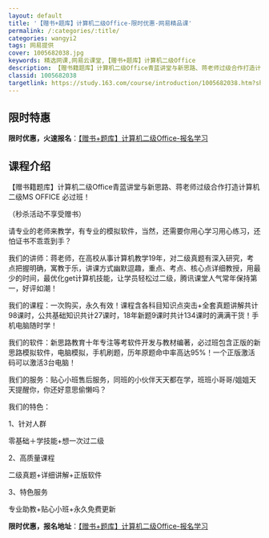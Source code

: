 ```yaml
---
layout: default
title: '【赠书+题库】计算机二级Office-限时优惠-网易精品课'
permalink: /:categories/:title/
categories: wangyi2
tags: 网易提供
cover: 1005682038.jpg
keywords: 精选网课,网易云课堂,【赠书+题库】计算机二级Office
description: 【赠书籍题库】计算机二级Office青蓝讲堂与新思路、蒋老师过级合作打造计算机二级MSOFFICE必过班！（秒杀活动不享
classid: 1005682038
targetlink: https://study.163.com/course/introduction/1005682038.htm?share=1&shareId=1025206652&utm_campaign=share&utm_medium=iphoneShare&utm_source=&utm_u=1025206652
---
```


## 限时特惠

**限时优惠，火速报名**：[【赠书+题库】计算机二级Office-报名学习](https://study.163.com/course/introduction/1005682038.htm?share=1&shareId=1025206652&utm_campaign=share&utm_medium=iphoneShare&utm_source=&utm_u=1025206652)

## 课程介绍

【赠书籍题库】计算机二级Office青蓝讲堂与新思路、蒋老师过级合作打造计算机二级MS OFFICE 必过班！

（秒杀活动不享受赠书）



请专业的老师来教学，有专业的模拟软件，当然，还需要你用心学习用心练习，还怕证书不乖乖到手？

 

我们的讲师：蒋老师，在高校从事计算机教学19年，对二级真题有深入研究，考点把握明确，寓教于乐，讲课方式幽默逗趣，重点、考点、核心点详细教授，用最少的时间，最优化get计算机技能，让学员轻松过二级，腾讯课堂人气常年保持第一，好评如潮！



我们的课程：一次购买，永久有效！课程含各科目知识点突击+全套真题讲解共计98课时，公共基础知识共计27课时，18年新题9课时共计134课时的满满干货！手机电脑随时学！



我们的软件：新思路教育十年专注等考软件开发与教材编著，必过班包含正版的新思路模拟软件，电脑模拟，手机刷题，历年原题命中率高达95%！一个正版激活码可以激活3台电脑！



我们的服务：贴心小班售后服务，同班的小伙伴天天都在学，班班小哥哥/姐姐天天提醒你，你还好意思偷懒吗？

 

我们的特色：

1、针对人群

零基础＋学技能+想一次过二级

2、高质量课程

二级真题+详细讲解+正版软件

3、特色服务

专业助教+贴心小班+永久免费更新

**限时优惠，报名地址**：[【赠书+题库】计算机二级Office-报名学习](https://study.163.com/course/introduction/1005682038.htm?share=1&shareId=1025206652&utm_campaign=share&utm_medium=iphoneShare&utm_source=&utm_u=1025206652)

